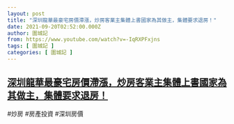 ```yaml
---
layout: post
title: "深圳龍華最豪宅房價滯漲，炒房客業主集體上書國家為其做主，集體要求退房！"
date: 2021-09-20T02:52:00.000Z
author: 圍城記
from: https://www.youtube.com/watch?v=-IqRXPFxjns
tags: [ 圍城記 ]
categories: [ 圍城記 ]
---
```

<!--1632106320000-->
[深圳龍華最豪宅房價滯漲，炒房客業主集體上書國家為其做主，集體要求退房！](https://www.youtube.com/watch?v=-IqRXPFxjns)
------

<div>
#炒房 #房產投資 #深圳房價
</div>
